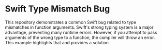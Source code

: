 # Swift Type Mismatch Bug
This repository demonstrates a common Swift bug related to type mismatches in function arguments.  Swift's strong typing system is a major advantage, preventing many runtime errors. However, if you attempt to pass arguments of the wrong type to a function, the compiler will throw an error.  This example highlights that and provides a solution.